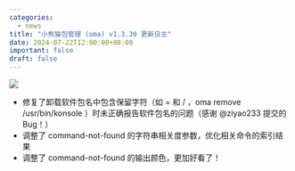 ```yaml
---
categories:
  - news
title: "小熊猫包管理 (oma) v1.3.30 更新日志"
date: 2024-07-22T12:00:00+08:00
important: false
draft: false
---
```

![](/assets/oma/oma-slim.png)

- 修复了卸载软件包名中包含保留字符（如 = 和 / ，oma remove /usr/bin/konsole ）时未正确报告软件包名的问题（感谢 @ziyao233 提交的 Bug！）
- 调整了 command-not-found 的字符串相关度参数，优化相关命令的索引结果
- 调整了 command-not-found 的输出颜色，更加好看了！
